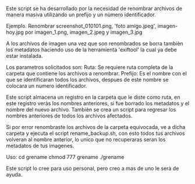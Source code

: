 Este script se ha desarrollado por la necesidad de renombrar archivos de manera masiva utilizando un prefijo y un nùmero identificador.

Ejemplo.
Renombrar screenshot_010101.png, 'foto amigo.jpeg', imagen-hoy.jpg por imagen_1.png, imagen_2.jpeg y imagen_3.jpg

A los archivos de imagen una vez que son renombrados se borra tambièn los metadatos haciendo uso de la herramienta 'exiftool' la cual ya debe estar instalada.

Los parametros solicitados son:
Ruta: Se requiere ruta completa de la carpeta que contiene los archivos a renombrar.
Prefijo: Es el nombre con el que se identificaran todos los archivos, despues de este nombre se colocara un numero identificador.

Este script almacena un registro en la carpeta que le diste como ruta, en este registro veràs los nombres anteriores, si fue borrado los metadatos y el nombre del nuevo archivo.
Tambièn se crea un script para regresar los nombres anteriores de todos los archivos afectados.

Si por error renombraste los archivos de la carpeta equivocada, ve a dicha carpeta y ejecuta el script rename_backup.sh, con esto todos tus archivos volveran al nombre anterior, lo unico que no recuperaras seran los metadatos de tus imagenes.

Uso:
cd grename
chmod 777 grename
./grename

Este script lo cree para uso personal, pero creo a mas de uno le serà de ayuda.
